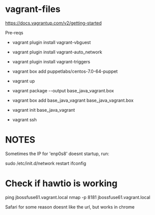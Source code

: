 vagrant-files
=============================
https://docs.vagrantup.com/v2/getting-started

Pre-reqs
- vagrant plugin install vagrant-vbguest
- vagrant plugin install vagrant-auto_network
- vagrant plugin install vagrant-triggers
- vagrant box add puppetlabs/centos-7.0-64-puppet

- vagrant up
- vagrant package --output base_java_vagrant.box
- vagrant box add base_java_vagrant base_java_vagrant.box

- vagrant init base_java_vagrant
- vagrant ssh

NOTES
===
Sometimes the IP for 'enp0s8' doesnt startup, run:

sudo /etc/init.d/network restart
ifconfig

Check if hawtio is working
===============================
ping jbossfuse61.vagrant.local
nmap -p 8181 jbossfuse61.vagrant.local

Safari for some reason doesnt like the url, but works in chrome
